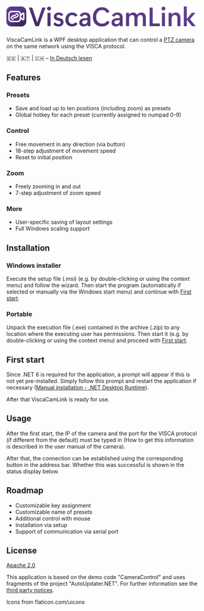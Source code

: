 # ![ViscaCamLink](banner.png)

ViscaCamLink is a WPF desktop application that can control a [PTZ camera](https://en.wikipedia.org/wiki/Pan%E2%80%93tilt%E2%80%93zoom_camera) on the same network using the VISCA protocol.

🇩🇪 | 🇦🇹 | 🇨🇭 – [In Deutsch lesen](README-de.md)

## Features

### Presets

* Save and load up to ten positions (including zoom) as presets
* Global hotkey for each preset (currently assigned to numpad 0-9)

### Control

* Free movement in any direction (via button)
* 18-step adjustment of movement speed
* Reset to initial position

### Zoom

* Freely zooming in and out
* 7-step adjustment of zoom speed

### More

* User-specific saving of layout settings
* Full Windows scaling support

## Installation

### Windows installer

Execute the setup file (.msi) (e.g. by double-clicking or using the context menu) and follow the wizard. Then start the program (automatically if selected or manually via the Windows start menu) and continue with [First start](#first-start).

### Portable

Unpack the execution file (.exe) contained in the archive (.zip) to any location where the executing user has permissions. Then start it (e.g. by double-clicking or using the context menu) and proceed with [First start](#first-start).

## First start

Since .NET 6 is required for the application, a prompt will appear if this is not yet pre-installed. Simply follow this prompt and restart the application if necessary ([Manual installation - .NET Desktop Runtime](https://dotnet.microsoft.com/en-us/download/dotnet/6.0)).

After that ViscaCamLink is ready for use.

## Usage 

After the first start, the IP of the camera and the port for the VISCA protocol (if different from the default) must be typed in (How to get this information is described in the user manual of the camera).

After that, the connection can be established using the corresponding button in the address bar. Whether this was successful is shown in the status display below.

## Roadmap 

* Customizable key assignment
* Customizable name of presets
* Additional control with mouse
* Installation via setup
* Support of communication via serial port

## License

[Apache 2.0](https://www.viscacamlink.info/en/license)

This application is based on the demo code "CameraControl" and uses fragments of the project "AutoUpdater.NET". For further information see the [third party notices](THIRD-PARTY-NOTICES).

Icons from flaticon.com/uicons

